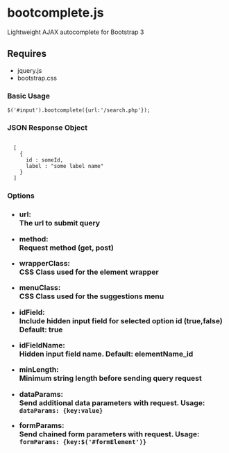 # bootcomplete.js
Lightweight AJAX autocomplete for Bootstrap 3

<h2>Requires</h2>
<ul>
  <li>jquery.js</li>
  <li>bootstrap.css</li>
</ul>

<h3>Basic Usage</h3>
<code>$('#input').bootcomplete({url:'/search.php'});</code>

<h3>JSON Response Object</h3>
<code>
  [
    {
      id : someId,
      label : "some label name"
    }
  ]
</code>

<h3>Options<h3>

*  <p><b>url:</b><br>The url to submit query</p>

*  <p><b>method:</b><br>Request method (get, post)</p>
 
*  <p><b>wrapperClass:</b><br>CSS Class used for the element wrapper</p>

*  <p><b>menuClass:</b><br>CSS Class used for the suggestions menu</p>

*  <p><b>idField:</b><br>Include hidden input field for selected option id (true,false) Default: true</p>
  
*  <p><b>idFieldName:</b><br>Hidden input field name. Default: elementName_id</p>

*  <p><b>minLength:</b><br>Minimum string length before sending query request</p>

*  <p><b>dataParams:</b><br>Send additional data parameters with request. Usage: <code>dataParams: {key:value}</code></p>

*  <p><b>formParams:</b><br>Send chained form parameters with request. Usage: <code>formParams: {key:$('#formElement')}</code></p>




